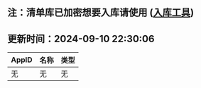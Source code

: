 ## 注：清单库已加密想要入库请使用 ([入库工具](https://github.com/BlankTMing/ManifestAutoUpdate/releases))

## 更新时间：2024-09-10 22:30:06
| AppID | 名称 | 类型  |
| :-------------------- | :----------------------------- | :----------- |
| 无 | 无 | 无 |
